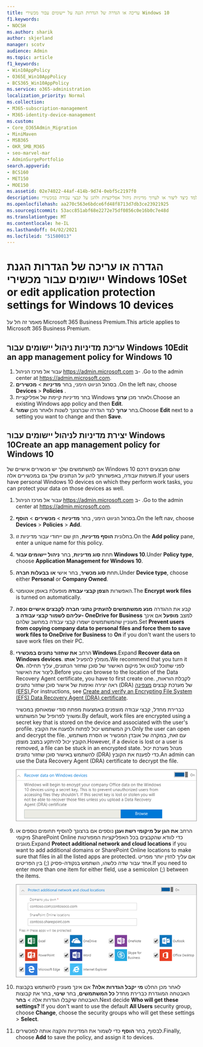 ```yaml
---
title: עריכה או הגדרה של הגדרות הגנה על יישומים עבור מכשירי Windows 10
f1.keywords:
- NOCSH
ms.author: sharik
author: skjerland
manager: scotv
audience: Admin
ms.topic: article
f1_keywords:
- Win10AppPolicy
- O365E_Win10AppPolicy
- BCS365_Win10AppPolicy
ms.service: o365-administration
localization_priority: Normal
ms.collection:
- M365-subscription-management
- M365-identity-device-management
ms.custom:
- Core_O365Admin_Migration
- MiniMaven
- MSB365
- OKR_SMB_M365
- seo-marvel-mar
- AdminSurgePortfolio
search.appverid:
- BCS160
- MET150
- MOE150
ms.assetid: 02e74022-44af-414b-9d74-0ebf5c2197f0
description: למד כיצד ליצור או לערוך מדיניות ניהול אפליקציות ולהגן על קבצי עבודה במכשירי Windows 10 האישיים של המשתמשים שלך.
ms.openlocfilehash: aa270c563e6bdce6fd48f8713d7db3ce23921925
ms.sourcegitcommit: 53acc851abf68e2272e75df0856c0e16b0c7e48d
ms.translationtype: MT
ms.contentlocale: he-IL
ms.lasthandoff: 04/02/2021
ms.locfileid: "51580013"
---
```

# <a name="set-or-edit-application-protection-settings-for-windows-10-devices"></a><span data-ttu-id="41ed4-103">הגדרה או עריכה של הגדרות הגנת יישומים עבור מכשירי Windows 10</span><span class="sxs-lookup"><span data-stu-id="41ed4-103">Set or edit application protection settings for Windows 10 devices</span></span>

<span data-ttu-id="41ed4-104">מאמר זה חל על Microsoft 365 Business Premium.</span><span class="sxs-lookup"><span data-stu-id="41ed4-104">This article applies to Microsoft 365 Business Premium.</span></span>

## <a name="edit-an-app-management-policy-for-windows-10"></a><span data-ttu-id="41ed4-105">עריכת מדיניות ניהול יישומים עבור Windows 10</span><span class="sxs-lookup"><span data-stu-id="41ed4-105">Edit an app management policy for Windows 10</span></span>

1. <span data-ttu-id="41ed4-106">עבור אל מרכז הניהול <a href="https://go.microsoft.com/fwlink/p/?linkid=837890" target="_blank">https://admin.microsoft.com</a> ב- .</span><span class="sxs-lookup"><span data-stu-id="41ed4-106">Go to the admin center at <a href="https://go.microsoft.com/fwlink/p/?linkid=837890" target="_blank">https://admin.microsoft.com</a>.</span></span>     
2. <span data-ttu-id="41ed4-107">בסרגל הניווט הימני, בחר **מדיניות** \> **מכשירים** .</span><span class="sxs-lookup"><span data-stu-id="41ed4-107">On the left nav, choose **Devices** \> **Policies** .</span></span>
1. <span data-ttu-id="41ed4-108">בחר מדיניות קיימת של אפליקציית Windows ולאחר מכן **ערוך**.</span><span class="sxs-lookup"><span data-stu-id="41ed4-108">Choose an existing Windows app policy and then **Edit**.</span></span>
1. <span data-ttu-id="41ed4-109">בחר **ערוך** לצד הגדרה שברצונך לשנות ולאחר מכן **שמור**.</span><span class="sxs-lookup"><span data-stu-id="41ed4-109">Choose **Edit** next to a setting you want to change and then **Save**.</span></span>

## <a name="create-an-app-management-policy-for-windows-10"></a><span data-ttu-id="41ed4-110">יצירת מדיניות לניהול יישומים עבור Windows 10</span><span class="sxs-lookup"><span data-stu-id="41ed4-110">Create an app management policy for Windows 10</span></span>

<span data-ttu-id="41ed4-111">אם למשתמשים שלך יש מכשירים אישיים של Windows 10 שהם מבצעים דרכם משימות עבודה, באפשרותך להגן על הנתונים שלך גם במכשירים אלה.</span><span class="sxs-lookup"><span data-stu-id="41ed4-111">If your users have personal Windows 10 devices on which they perform work tasks, you can protect your data on those devices as well.</span></span>
  
1. <span data-ttu-id="41ed4-112">עבור אל מרכז הניהול <a href="https://go.microsoft.com/fwlink/p/?linkid=837890" target="_blank">https://admin.microsoft.com</a> ב- .</span><span class="sxs-lookup"><span data-stu-id="41ed4-112">Go to the admin center at <a href="https://go.microsoft.com/fwlink/p/?linkid=837890" target="_blank">https://admin.microsoft.com</a>.</span></span> 
2. <span data-ttu-id="41ed4-113">בסרגל הניווט הימני, בחר **מדיניות** \> **מכשירים** \> **הוסף**.</span><span class="sxs-lookup"><span data-stu-id="41ed4-113">On the left nav, choose **Devices** \> **Policies** \> **Add**.</span></span>
3. <span data-ttu-id="41ed4-114">בחלונית **הוסף מדיניות**, הזן שם ייחודי עבור מדיניות זו.</span><span class="sxs-lookup"><span data-stu-id="41ed4-114">On the **Add policy** pane, enter a unique name for this policy.</span></span> 
4. <span data-ttu-id="41ed4-115">תחת **סוג מדיניות**, בחר **ניהול יישומים עבור Windows 10**.</span><span class="sxs-lookup"><span data-stu-id="41ed4-115">Under **Policy type**, choose **Application Management for Windows 10**.</span></span>
5. <span data-ttu-id="41ed4-116">תחת **סוג מכשיר**, בחר אישי **או** **בבעלות חברה.**</span><span class="sxs-lookup"><span data-stu-id="41ed4-116">Under **Device type**, choose either **Personal** or **Company Owned**.</span></span>
6. <span data-ttu-id="41ed4-117">האפשרות **הצפן קבצי עבודה** מופעלת באופן אוטומטי.</span><span class="sxs-lookup"><span data-stu-id="41ed4-117">The **Encrypt work files** is turned on automatically.</span></span> 
7. <span data-ttu-id="41ed4-118">קבע את ההגדרה **מנע ממשתמשים להעתיק נתוני חברה לקבצים אישיים וכפה עליהם לשמור קבצי עבודה ב- OneDrive for Business** למצב **מופעל** אם אינך מעוניין שהמשתמשים ישמרו קבצי עבודה במחשב שלהם.</span><span class="sxs-lookup"><span data-stu-id="41ed4-118">Set **Prevent users from copying company data to personal files and force them to save work files to OneDrive for Business** to **On** if you don't want the users to save work files on their PC.</span></span> 
9. <span data-ttu-id="41ed4-119">הרחב **את שחזור נתונים במכשירי Windows**.</span><span class="sxs-lookup"><span data-stu-id="41ed4-119">Expand **Recover data on Windows devices**.</span></span> <span data-ttu-id="41ed4-120">מומלץ להפעיל **אותו.**</span><span class="sxs-lookup"><span data-stu-id="41ed4-120">We recommend that you turn it **On**.</span></span>
    <span data-ttu-id="41ed4-121">לפני שתוכל לנווט אל מיקום האישור של סוכן שחזור הנתונים, עליך תחילה ליצור את האישור.</span><span class="sxs-lookup"><span data-stu-id="41ed4-121">Before you can browse to the location of the Data Recovery Agent certificate, you have to first create one.</span></span> <span data-ttu-id="41ed4-122">לקבלת הוראות, ראה יצירה ואימות של אישור סוכן שחזור נתונים (DRA) של מערכת קבצים [מצפינה (EFS).](/windows/security/information-protection/windows-information-protection/create-and-verify-an-efs-dra-certificate)</span><span class="sxs-lookup"><span data-stu-id="41ed4-122">For instructions, see [Create and verify an Encrypting File System (EFS) Data Recovery Agent (DRA) certificate](/windows/security/information-protection/windows-information-protection/create-and-verify-an-efs-dra-certificate).</span></span>
    
    <span data-ttu-id="41ed4-123">כברירת מחדל, קבצי עבודה מוצפנים באמצעות מפתח סודי שמאוחסן במכשיר ומשויך לפרופיל של המשתמש.</span><span class="sxs-lookup"><span data-stu-id="41ed4-123">By default, work files are encrypted using a secret key that is stored on the device and associated with the user's profile.</span></span> <span data-ttu-id="41ed4-124">רק המשתמש יכול לפתוח ולפענח את הקובץ.</span><span class="sxs-lookup"><span data-stu-id="41ed4-124">Only the user can open and decrypt the file.</span></span> <span data-ttu-id="41ed4-125">עם זאת, במקרה של אובדן המכשיר או הסרת משתמש, הקובץ יכול להיתקע במצב מוצפן.</span><span class="sxs-lookup"><span data-stu-id="41ed4-125">However, if a device is lost or a user is removed, a file can be stuck in an encrypted state.</span></span> <span data-ttu-id="41ed4-126">מנהל מערכת יכול להשתמש באישור סוכן שחזור נתונים (DRA) כדי לפענח את הקובץ.</span><span class="sxs-lookup"><span data-stu-id="41ed4-126">An admin can use the Data Recovery Agent (DRA) certificate to decrypt the file.</span></span>
    
    ![Browse to Data Recovery Agent certificate.](../media/7d7d664f-b72f-4293-a3e7-d0fa7371366c.png)
  
10. <span data-ttu-id="41ed4-128">הרחב **את הגן על מיקומי רשת וענן** נוספים אם ברצונך להוסיף תחומים נוספים או מיקומי SharePoint Online כדי לוודא שהקבצים בכל האפליקציות המפורטות מוגנים.</span><span class="sxs-lookup"><span data-stu-id="41ed4-128">Expand **Protect additional network and cloud locations** if you want to add additional domains or SharePoint Online locations to make sure that files in all the listed apps are protected.</span></span> <span data-ttu-id="41ed4-129">אם עליך להזין יותר מפריט אחד עבור שדה כלשהו, השתמש בנקודה-פסיק (;) בין הפריטים.</span><span class="sxs-lookup"><span data-stu-id="41ed4-129">If you need to enter more than one item for either field, use a semicolon (;) between the items.</span></span>
    
    ![Expand Protect additional network and cloud locations, and enter domains or SharePoint Online sites you own.](../media/7afaa0c7-ba53-456d-8c61-312c45e09625.png)
  
11. <span data-ttu-id="41ed4-p104">לאחר מכן החלט **מי יקבל הגדרות אלה?** אם אינך מעוניין להשתמש בקבוצת האבטחה המוגדרת כברירת מחדל **כל המשתמשים**, בחר **שינוי**, בחר את קבוצות האבטחה שיקבלו הגדרות אלה \> **בחר**.</span><span class="sxs-lookup"><span data-stu-id="41ed4-p104">Next decide **Who will get these settings?** If you don't want to use the default **All Users** security group, choose **Change**, choose the security groups who will get these settings \> **Select**.</span></span>
12. <span data-ttu-id="41ed4-133">לבסוף, בחר **הוסף** כדי לשמור את המדיניות והקצה אותה למכשירים.</span><span class="sxs-lookup"><span data-stu-id="41ed4-133">Finally, choose **Add** to save the policy, and assign it to devices.</span></span>